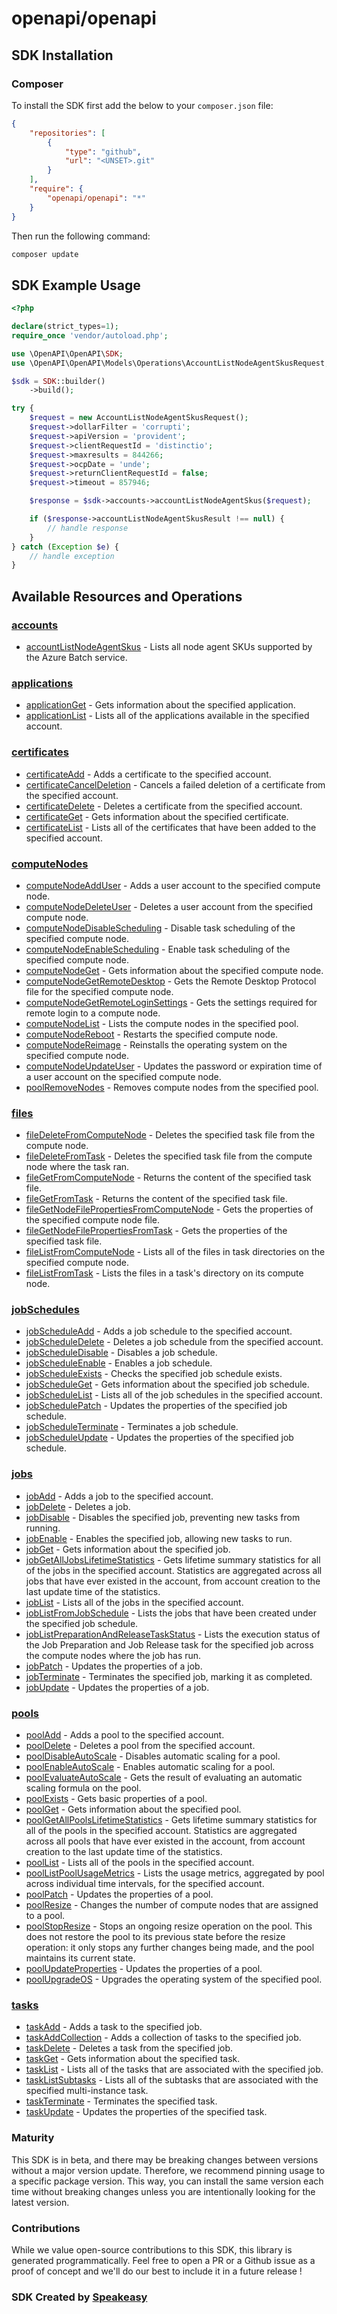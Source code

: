 # openapi/openapi

<!-- Start SDK Installation -->
## SDK Installation

### Composer

To install the SDK first add the below to your `composer.json` file:

```json
{
    "repositories": [
        {
            "type": "github",
            "url": "<UNSET>.git"
        }
    ],
    "require": {
        "openapi/openapi": "*"
    }
}
```

Then run the following command:

```bash
composer update
```
<!-- End SDK Installation -->

## SDK Example Usage
<!-- Start SDK Example Usage -->
```php
<?php

declare(strict_types=1);
require_once 'vendor/autoload.php';

use \OpenAPI\OpenAPI\SDK;
use \OpenAPI\OpenAPI\Models\Operations\AccountListNodeAgentSkusRequest;

$sdk = SDK::builder()
    ->build();

try {
    $request = new AccountListNodeAgentSkusRequest();
    $request->dollarFilter = 'corrupti';
    $request->apiVersion = 'provident';
    $request->clientRequestId = 'distinctio';
    $request->maxresults = 844266;
    $request->ocpDate = 'unde';
    $request->returnClientRequestId = false;
    $request->timeout = 857946;

    $response = $sdk->accounts->accountListNodeAgentSkus($request);

    if ($response->accountListNodeAgentSkusResult !== null) {
        // handle response
    }
} catch (Exception $e) {
    // handle exception
}
```
<!-- End SDK Example Usage -->

<!-- Start SDK Available Operations -->
## Available Resources and Operations


### [accounts](docs/accounts/README.md)

* [accountListNodeAgentSkus](docs/accounts/README.md#accountlistnodeagentskus) - Lists all node agent SKUs supported by the Azure Batch service.

### [applications](docs/applications/README.md)

* [applicationGet](docs/applications/README.md#applicationget) - Gets information about the specified application.
* [applicationList](docs/applications/README.md#applicationlist) - Lists all of the applications available in the specified account.

### [certificates](docs/certificates/README.md)

* [certificateAdd](docs/certificates/README.md#certificateadd) - Adds a certificate to the specified account.
* [certificateCancelDeletion](docs/certificates/README.md#certificatecanceldeletion) - Cancels a failed deletion of a certificate from the specified account.
* [certificateDelete](docs/certificates/README.md#certificatedelete) - Deletes a certificate from the specified account.
* [certificateGet](docs/certificates/README.md#certificateget) - Gets information about the specified certificate.
* [certificateList](docs/certificates/README.md#certificatelist) - Lists all of the certificates that have been added to the specified account.

### [computeNodes](docs/computenodes/README.md)

* [computeNodeAddUser](docs/computenodes/README.md#computenodeadduser) - Adds a user account to the specified compute node.
* [computeNodeDeleteUser](docs/computenodes/README.md#computenodedeleteuser) - Deletes a user account from the specified compute node.
* [computeNodeDisableScheduling](docs/computenodes/README.md#computenodedisablescheduling) - Disable task scheduling of the specified compute node.
* [computeNodeEnableScheduling](docs/computenodes/README.md#computenodeenablescheduling) - Enable task scheduling of the specified compute node.
* [computeNodeGet](docs/computenodes/README.md#computenodeget) - Gets information about the specified compute node.
* [computeNodeGetRemoteDesktop](docs/computenodes/README.md#computenodegetremotedesktop) - Gets the Remote Desktop Protocol file for the specified compute node.
* [computeNodeGetRemoteLoginSettings](docs/computenodes/README.md#computenodegetremoteloginsettings) - Gets the settings required for remote login to a compute node.
* [computeNodeList](docs/computenodes/README.md#computenodelist) - Lists the compute nodes in the specified pool.
* [computeNodeReboot](docs/computenodes/README.md#computenodereboot) - Restarts the specified compute node.
* [computeNodeReimage](docs/computenodes/README.md#computenodereimage) - Reinstalls the operating system on the specified compute node.
* [computeNodeUpdateUser](docs/computenodes/README.md#computenodeupdateuser) - Updates the password or expiration time of a user account on the specified compute node.
* [poolRemoveNodes](docs/computenodes/README.md#poolremovenodes) - Removes compute nodes from the specified pool.

### [files](docs/files/README.md)

* [fileDeleteFromComputeNode](docs/files/README.md#filedeletefromcomputenode) - Deletes the specified task file from the compute node.
* [fileDeleteFromTask](docs/files/README.md#filedeletefromtask) - Deletes the specified task file from the compute node where the task ran.
* [fileGetFromComputeNode](docs/files/README.md#filegetfromcomputenode) - Returns the content of the specified task file.
* [fileGetFromTask](docs/files/README.md#filegetfromtask) - Returns the content of the specified task file.
* [fileGetNodeFilePropertiesFromComputeNode](docs/files/README.md#filegetnodefilepropertiesfromcomputenode) - Gets the properties of the specified compute node file.
* [fileGetNodeFilePropertiesFromTask](docs/files/README.md#filegetnodefilepropertiesfromtask) - Gets the properties of the specified task file.
* [fileListFromComputeNode](docs/files/README.md#filelistfromcomputenode) - Lists all of the files in task directories on the specified compute node.
* [fileListFromTask](docs/files/README.md#filelistfromtask) - Lists the files in a task's directory on its compute node.

### [jobSchedules](docs/jobschedules/README.md)

* [jobScheduleAdd](docs/jobschedules/README.md#jobscheduleadd) - Adds a job schedule to the specified account.
* [jobScheduleDelete](docs/jobschedules/README.md#jobscheduledelete) - Deletes a job schedule from the specified account.
* [jobScheduleDisable](docs/jobschedules/README.md#jobscheduledisable) - Disables a job schedule.
* [jobScheduleEnable](docs/jobschedules/README.md#jobscheduleenable) - Enables a job schedule.
* [jobScheduleExists](docs/jobschedules/README.md#jobscheduleexists) - Checks the specified job schedule exists.
* [jobScheduleGet](docs/jobschedules/README.md#jobscheduleget) - Gets information about the specified job schedule.
* [jobScheduleList](docs/jobschedules/README.md#jobschedulelist) - Lists all of the job schedules in the specified account.
* [jobSchedulePatch](docs/jobschedules/README.md#jobschedulepatch) - Updates the properties of the specified job schedule.
* [jobScheduleTerminate](docs/jobschedules/README.md#jobscheduleterminate) - Terminates a job schedule.
* [jobScheduleUpdate](docs/jobschedules/README.md#jobscheduleupdate) - Updates the properties of the specified job schedule.

### [jobs](docs/jobs/README.md)

* [jobAdd](docs/jobs/README.md#jobadd) - Adds a job to the specified account.
* [jobDelete](docs/jobs/README.md#jobdelete) - Deletes a job.
* [jobDisable](docs/jobs/README.md#jobdisable) - Disables the specified job, preventing new tasks from running.
* [jobEnable](docs/jobs/README.md#jobenable) - Enables the specified job, allowing new tasks to run.
* [jobGet](docs/jobs/README.md#jobget) - Gets information about the specified job.
* [jobGetAllJobsLifetimeStatistics](docs/jobs/README.md#jobgetalljobslifetimestatistics) - Gets lifetime summary statistics for all of the jobs in the specified account. Statistics are aggregated across all jobs that have ever existed in the account, from account creation to the last update time of the statistics.
* [jobList](docs/jobs/README.md#joblist) - Lists all of the jobs in the specified account.
* [jobListFromJobSchedule](docs/jobs/README.md#joblistfromjobschedule) - Lists the jobs that have been created under the specified job schedule.
* [jobListPreparationAndReleaseTaskStatus](docs/jobs/README.md#joblistpreparationandreleasetaskstatus) - Lists the execution status of the Job Preparation and Job Release task for the specified job across the compute nodes where the job has run.
* [jobPatch](docs/jobs/README.md#jobpatch) - Updates the properties of a job.
* [jobTerminate](docs/jobs/README.md#jobterminate) - Terminates the specified job, marking it as completed.
* [jobUpdate](docs/jobs/README.md#jobupdate) - Updates the properties of a job.

### [pools](docs/pools/README.md)

* [poolAdd](docs/pools/README.md#pooladd) - Adds a pool to the specified account.
* [poolDelete](docs/pools/README.md#pooldelete) - Deletes a pool from the specified account.
* [poolDisableAutoScale](docs/pools/README.md#pooldisableautoscale) - Disables automatic scaling for a pool.
* [poolEnableAutoScale](docs/pools/README.md#poolenableautoscale) - Enables automatic scaling for a pool.
* [poolEvaluateAutoScale](docs/pools/README.md#poolevaluateautoscale) - Gets the result of evaluating an automatic scaling formula on the pool.
* [poolExists](docs/pools/README.md#poolexists) - Gets basic properties of a pool.
* [poolGet](docs/pools/README.md#poolget) - Gets information about the specified pool.
* [poolGetAllPoolsLifetimeStatistics](docs/pools/README.md#poolgetallpoolslifetimestatistics) - Gets lifetime summary statistics for all of the pools in the specified account. Statistics are aggregated across all pools that have ever existed in the account, from account creation to the last update time of the statistics.
* [poolList](docs/pools/README.md#poollist) - Lists all of the pools in the specified account.
* [poolListPoolUsageMetrics](docs/pools/README.md#poollistpoolusagemetrics) - Lists the usage metrics, aggregated by pool across individual time intervals, for the specified account.
* [poolPatch](docs/pools/README.md#poolpatch) - Updates the properties of a pool.
* [poolResize](docs/pools/README.md#poolresize) - Changes the number of compute nodes that are assigned to a pool.
* [poolStopResize](docs/pools/README.md#poolstopresize) - Stops an ongoing resize operation on the pool. This does not restore the pool to its previous state before the resize operation: it only stops any further changes being made, and the pool maintains its current state.
* [poolUpdateProperties](docs/pools/README.md#poolupdateproperties) - Updates the properties of a pool.
* [poolUpgradeOS](docs/pools/README.md#poolupgradeos) - Upgrades the operating system of the specified pool.

### [tasks](docs/tasks/README.md)

* [taskAdd](docs/tasks/README.md#taskadd) - Adds a task to the specified job.
* [taskAddCollection](docs/tasks/README.md#taskaddcollection) - Adds a collection of tasks to the specified job.
* [taskDelete](docs/tasks/README.md#taskdelete) - Deletes a task from the specified job.
* [taskGet](docs/tasks/README.md#taskget) - Gets information about the specified task.
* [taskList](docs/tasks/README.md#tasklist) - Lists all of the tasks that are associated with the specified job.
* [taskListSubtasks](docs/tasks/README.md#tasklistsubtasks) - Lists all of the subtasks that are associated with the specified multi-instance task.
* [taskTerminate](docs/tasks/README.md#taskterminate) - Terminates the specified task.
* [taskUpdate](docs/tasks/README.md#taskupdate) - Updates the properties of the specified task.
<!-- End SDK Available Operations -->

### Maturity

This SDK is in beta, and there may be breaking changes between versions without a major version update. Therefore, we recommend pinning usage
to a specific package version. This way, you can install the same version each time without breaking changes unless you are intentionally
looking for the latest version.

### Contributions

While we value open-source contributions to this SDK, this library is generated programmatically.
Feel free to open a PR or a Github issue as a proof of concept and we'll do our best to include it in a future release !

### SDK Created by [Speakeasy](https://docs.speakeasyapi.dev/docs/using-speakeasy/client-sdks)
